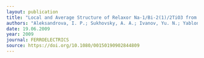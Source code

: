 ```yaml
---
layout: publication
title: "Local and Average Structure of Relaxor Na-1/Bi-2(1)/2TiO3 from the Point of View of NMR"
authors: "Aleksandrova, I. P.; Sukhovsky, A. A.; Ivanov, Yu. N.; Yablonskaya, Yu. E.; Vakhrushev, S. B."
date: 19.06.2009
year: 2009
journal: FERROELECTRICS
source: https://doi.org/10.1080/00150190902844809
---
```

